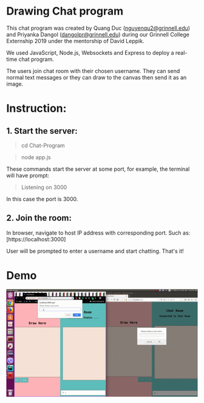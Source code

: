 # Drawing Chat program
This chat program was created by Quang Duc (nguyenqu2@grinnell.edu) and Priyanka Dangol (dangolpr@grinnell.edu)
during our Grinnell College Externship 2019 under the mentorship of David Leppik.

We used JavaScript, Node.js, Websockets and Express to deploy a real-time chat program.

The users join chat room with their chosen username. They can send normal text messages or they can draw to the canvas
then send it as an image.

# Instruction:
## 1. Start the server:
> cd Chat-Program

> node app.js

These commands start the server at some port, for example, the terminal will have prompt:
> Listening on 3000

In this case the port is 3000. 

## 2. Join the room:
In browser, navigate to host IP address with corresponding port. Such as:
[https://localhost:3000]

User will be prompted to enter a username and start chatting. That's it!

# Demo
![Chat program demo](ChatProgram.GIF)


